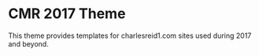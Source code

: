 # CMR 2017 Theme

This theme provides templates for charlesreid1.com sites 
used during 2017 and beyond.


